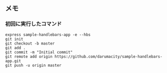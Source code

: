## メモ
### 初回に実行したコマンド
`express sample-handlebars-app -e --hbs`  
`git init`  
`git checkout -b master`  
`git add .`  
`git commit -m "Initial commit"`  
`git remote add origin https://github.com/darumacity/sample-handlebars-app.git`  
`git push -u origin master`
